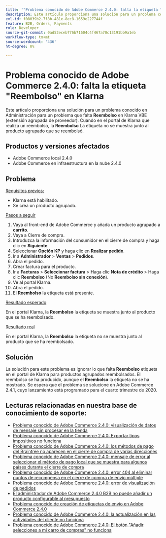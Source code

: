 ```yaml
---
title: '"Problema conocido de Adobe Commerce 2.4.0: falta la etiqueta "Reembolso" en Klarna"'
description: Este artículo proporciona una solución para un problema conocido en Administración para una etiqueta **Reembolso** que falta en Klarna VBE (extensión agrupada de proveedor). Cuando en el portal de Klarna se realiza un reembolso, la etiqueta **Reembolso** no se muestra junto al producto agrupado que se reembolsó.
exl-id: f08039b2-7f8b-481e-8ec8-1659e227744f
feature: B2B, Orders, Payments
role: Developer
source-git-commit: 0ad52eceb776b71604c4f467a70c13191bb9a1eb
workflow-type: tm+mt
source-wordcount: '436'
ht-degree: 0%

---
```


# Problema conocido de Adobe Commerce 2.4.0: falta la etiqueta &quot;Reembolso&quot; en Klarna

Este artículo proporciona una solución para un problema conocido en Administración para un problema que falta **Reembolso** en Klarna VBE (extensión agrupada de proveedor). Cuando en el portal de Klarna que realiza un reembolso, la **Reembolso** La etiqueta no se muestra junto al producto agrupado que se reembolsó.

## Productos y versiones afectados

* Adobe Commerce local 2.4.0
* Adobe Commerce en infraestructura en la nube 2.4.0

## Problema

<u>Requisitos previos:</u>

* Klarna está habilitado.
* Se crea un producto agrupado.

<u>Pasos a seguir</u>

1. Vaya al front-end de Adobe Commerce y añada un producto agrupado a **carrito**.
1. Vaya a Cierre de compra.
1. Introduzca la información del consumidor en el cierre de compra y haga clic en **Siguiente**.
1. Seleccionar **Opción KP** y haga clic en **Realizar pedido**.
1. Ir a **Administrador** > **Ventas** > **Pedidos**.
1. Abra el pedido.
1. Crear factura para el producto.
1. Ir a **Facturas** > **Seleccionar factura** > Haga clic **Nota de crédito** > Haga clic **Reembolso** (No **Reembolso sin conexión**).
1. Ve al portal Klarna.
1. Abra el pedido.
1. El **Reembolso** la etiqueta está presente.

<u>Resultado esperado</u>

En el portal Klarna, la **Reembolso** la etiqueta se muestra junto al producto que se ha reembolsado.

<u>Resultado real</u>

En el portal Klarna, la **Reembolso** la etiqueta no se muestra junto al producto que se ha reembolsado.

## Solución

La solución para este problema es ignorar lo que falta **Reembolso** etiqueta en el portal de Klarna para productos agrupados reembolsados. El reembolso se ha producido, aunque el **Reembolso** la etiqueta no se ha mostrado. Se espera que el problema se solucione en Adobe Commerce 2.4.1, cuyo lanzamiento está programado para el cuarto trimestre de 2020.

## Lecturas relacionadas en nuestra base de conocimiento de soporte:

* [Problema conocido de Adobe Commerce 2.4.0: visualización de datos de mensaje sin procesar en la tienda](/help/troubleshooting/storefront/magento-2-4-0-issue-storefront-raw-message-data-display.md)
* [Problema conocido de Adobe Commerce 2.4.0: Exportar tipos impositivos no funciona](/help/troubleshooting/miscellaneous/magento-2-4-0-known-issue-export-tax-rates-does-not-work.md)
* [Problema conocido de Adobe Commerce 2.4.0: los métodos de pago del Braintree no aparecen en el cierre de compra de varias direcciones](/help/troubleshooting/payments/magento-2-4-0-braintree-not-in-multiple-addresses-checkout.md)
* [Problema conocido de Adobe Commerce 2.4.0: mensaje de error al seleccionar el método de pago local que se muestra para algunos países durante el cierre de compra](/help/troubleshooting/payments/magento-2-4-0-checkout-error-selecting-local-payments.md)
* [Problema conocido de Adobe Commerce 2.4.0: error 404 al eliminar puntos de recompensa en el cierre de compra de envío múltiple](/help/troubleshooting/storefront/magento-2-4-0-404-error-removing-rewards-points-on-multi-shipping-checkout.md)
* [Problema conocido de Adobe Commerce 2.4.0: error de visualización de pedidos](/help/troubleshooting/storefront/magento-2-4-0-known-issue-orders-display-error.md)
* [El administrador de Adobe Commerce 2.4.0 B2B no puede añadir un producto configurable al presupuesto](/help/troubleshooting/miscellaneous/magento-2-4-0-b2b-admin-can-t-add-configurable-product-to-quote.md)
* [Problema conocido de creación de etiquetas de envío en Adobe Commerce 2.4.0](/help/troubleshooting/known-issues-patches-attached/shipping-labels-creation-known-issue-in-magento-2-4-0.md)
* [Problema conocido de Adobe Commerce 2.4.0: la actualización en las actividades del cliente no funciona](/help/troubleshooting/miscellaneous/magento-2-4-0-refresh-on-customer-activities-does-not-work.md)
* [Problema conocido de Adobe Commerce 2.4.0: El botón &quot;Añadir selecciones a mi carro de compras&quot; no funciona](/help/troubleshooting/miscellaneous/magento-2-4-0-add-selections-to-my-cart-does-not-work.md)
